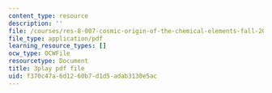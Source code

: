 ```yaml
---
content_type: resource
description: ''
file: /courses/res-8-007-cosmic-origin-of-the-chemical-elements-fall-2019/f370c47a6d1260b7d1d5adab3130e5ac_zqXBZ81bWOc.pdf
file_type: application/pdf
learning_resource_types: []
ocw_type: OCWFile
resourcetype: Document
title: 3play pdf file
uid: f370c47a-6d12-60b7-d1d5-adab3130e5ac
---
```

